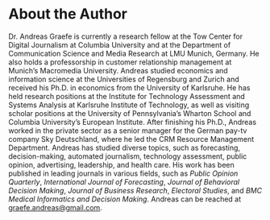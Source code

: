 About the Author
 ================
 
 Dr. Andreas Graefe is currently a research fellow at the Tow Center for Digital Journalism at Columbia University and at the Department of Communication Science and Media Research at LMU Munich, Germany. He also holds a professorship in customer relationship management at Munich’s Macromedia University. Andreas studied economics and information science at the Universities of Regensburg and Zurich and received his Ph.D. in economics from the University of Karlsruhe. He has held research positions at the Institute for Technology Assessment and Systems Analysis at Karlsruhe Institute of Technology, as well as visiting scholar positions at the University of Pennsylvania’s Wharton School and Columbia University’s European Institute. After finishing his Ph.D., Andreas worked in the private sector as a senior manager for the German pay-tv company Sky Deutschland, where he led the CRM Resource Management Department. Andreas has studied diverse topics, such as forecasting, decision-making, automated journalism, technology assessment, public opinion, advertising, leadership, and health care. His work has been published in leading journals in various fields, such as *Public Opinion Quarterly*, *International Journal of Forecasting*, *Journal of Behavioral Decision Making*, *Journal of Business Research*, *Electoral Studies*, and *BMC Medical Informatics and Decision Making*. Andreas can be reached at graefe.andreas@gmail.com. 


